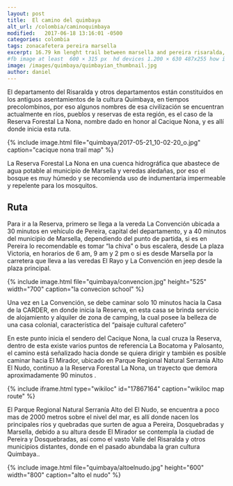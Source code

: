 ```yaml
---
layout: post
title:  El camino del quimbaya
alt_url: /colombia/caminoquimbaya
modified:   2017-06-18 13:16:01 -0500
categories: colombia 
tags: zonacafetera pereira marsella
excerpt: 16.79 km lenght trail between marsella and pereira risaralda, this trail lead to a wonderfull view of pereira
#fb image at least  600 × 315 px  hd devices 1.200 × 630 487x255 how i see it
image: /images/quimbaya/quimbayian_thumbnail.jpg
author: daniel
---
```


<amp-carousel 
    width="400"
    height="600"
    layout="responsive"
    type="slides"
    autoplay
    delay="4000">
  <amp-img src="/images/quimbaya/slide3.jpg"
    width="800"
    height="1067"
    alt="another sample image"></amp-img>
  <amp-img src="/images/quimbaya/slide2.jpg"
    width="690"
    height="762"
    alt="a sample image"></amp-img>
  <amp-img src="/images/quimbaya/slide1.jpg"
    width="800"
    height="1067"
    alt="another sample image"></amp-img>
    <amp-img src="/images/quimbaya/slide4.jpg"
    width="800"
    height="1067"
    alt="another sample image"></amp-img>
</amp-carousel>

El departamento del Risaralda y otros departamentos están constituidos en los antiguos asentamientos de la cultura Quimbaya, en tiempos precolombinos, por eso algunos nombres de esa civilización se encuentran actualmente en ríos, pueblos y reservas de esta región, es el caso de la Reserva Forestal La Nona, nombre dado en honor al Cacique Nona, y es allí donde inicia esta ruta.
 
 {% include image.html 
   file="quimbaya/2017-05-21_10-02-20_o.jpg" 
   caption="cacique nona trail map"
%} 

La Reserva Forestal La Nona en una cuenca hidrográfica que abastece de agua potable al municipio de Marsella y veredas aledañas, por eso el bosque es muy húmedo y se recomienda uso de indumentaria impermeable y repelente para los mosquitos.  

 
## Ruta
 
Para ir a la Reserva, primero se llega a la vereda La Convención ubicada a 30 minutos en vehículo de Pereira, capital del departamento, y a 40 minutos del municipio de Marsella, dependiendo del punto de partida, si es en Pereira lo recomendable es tomar “la chiva” o bus escalera, desde La plaza Victoria, en horarios de 6 am, 9 am y 2 pm o si es desde Marsella por la carretera que lleva a las veredas El Rayo y La Convención en jeep desde la plaza principal.

{% include image.html 
    file="quimbaya/convencion.jpg"
    height="525" 
    width="700"
    caption="la convecion school"
%} 

Una vez en La Convención, se debe caminar solo 10 minutos hacia la Casa de la CARDER, en donde inicia la Reserva, en esta casa se brinda servicio de alojamiento y alquiler de zona de camping, la cual posee la belleza de una casa colonial, característica del “paisaje cultural cafetero”


En este punto inicia el sendero del Cacique Nona, la cual cruza la Reserva, dentro de esta existe varios puntos de referencia La Bocatoma y Palosanto, el camino está señalizado hacia donde se quiera dirigir y también es posible caminar hacia El Mirador, ubicado en Parque Regional Natural Serranía Alto El Nudo, continuo a la Reserva Forestal La Nona, un trayecto que demora aproximadamente 90 minutos .

{% include iframe.html
    type="wikiloc"
    id="17867164"
    caption="wikiloc map route"
%}

El Parque Regional Natural Serranía Alto del El Nudo, se encuentra a poco mas de 2000 metros sobre el nivel del mar, es allí donde nacen los principales ríos y quebradas que surten de agua a Pereira, Dosquebradas y Marsella, debido a su altura desde El Mirador se contempla la ciudad de Pereira y Dosquebradas, así como el vasto Valle del Risaralda y otros municipios distantes, donde en el pasado abundaba la gran cultura Quimbaya.. 

{% include image.html 
    file="quimbaya/altoelnudo.jpg"
    height="600" 
    width="800"
    caption="alto el nudo"
%} 

 




[quimbaya-wikipedia]: https://en.wikipedia.org/wiki/Quimbaya_civilization


